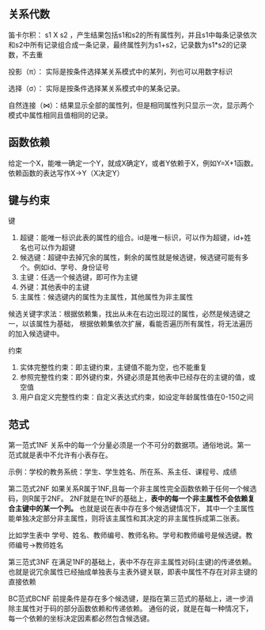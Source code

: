 ## 关系代数
笛卡尔积： s1 X s2 ，产生结果包括s1和s2的所有属性列，并且s1中每条记录依次和s2中所有记录组合成一条记录，最终属性列为s1+s2，记录数为s1*s2的记录数，不去重

投影（π）： 实际是按条件选择某关系模式中的某列，列也可以用数字标识

选择（σ）： 实际是按条件选择某关系模式中的某条记录。

自然连接（⋈）：结果显示全部的属性列，但是相同属性列只显示一次，显示两个模式中属性相同且值相同的记录。


## 函数依赖

给定一个X，能唯一确定一个Y，就成X确定Y，或者Y依赖于X，例如Y=X+1函数。依赖函数的表达写作X->Y（X决定Y）

## 键与约束
键
1. 超键：能唯一标识此表的属性的组合。id是唯一标识，可以作为超键，id+姓名也可以作为超键
2. 候选键：超键中去掉冗余的属性，剩余的属性就是候选键，候选键可能有多个。例如id、学号、身份证号
3. 主键：任选一个候选键，即可作为主键
4. 外键：其他表中的主键
5. 主属性：候选键内的属性为主属性，其他属性为非主属性

候选关键字求法：根据依赖集，找出从未在右边出现过的属性，必然是候选键之一，以该属性为基础，
根据依赖集依次扩展，看能否遍历所有属性，将无法遍历的加入候选键中。

约束
1. 实体完整性约束：即主键约束，主键值不能为空，也不能重复
2. 参照完整性约束：即外键约束，外键必须是其他表中已经存在的主键的值，或空值
3. 用户自定义完整性约束：自定义表达式约束，如设定年龄属性值在0-150之间

## 范式

第一范式1NF
关系中的每一个分量必须是一个不可分的数据项。通俗地说。第一范式就是表中不允许有小表存在。

示例：学校的教务系统：学生、学生姓名、所在系、系主任、课程号、成绩

第二范式2NF
如果关系R属于1NF,且每一个非主属性完全函数依赖于任何一个候选码，则R属于2NF。
2NF就是在1NF的基础上，**表中的每一个非主属性不会依赖复合主键中的某一个列。** 也就是说在表中存在多个候选键情况下，
其中一个主属性能单独决定部分非主属性，则将该主属性和其决定的非主属性拆成第二张表。

比如学生表中 学号、姓名、教师编号、教师名称。学号和教师编号是候选键。教师编号->教师姓名

第三范式3NF
在满足1NF的基础上，表中不存在非主属性对码(主键)的传递依赖。 也就是说冗余属性已经抽成单独表与主表外键关联，即表中属性不存在对非主键的直接依赖

BC范式BCNF
前提条件是存在多个候选键，是指在第三范式的基础上，进一步消除主属性对于码的部分函数依赖和传递依赖。
通俗的说，就是在每一种情况下，每一个依赖的坐标决定因素都必然包含候选键。
